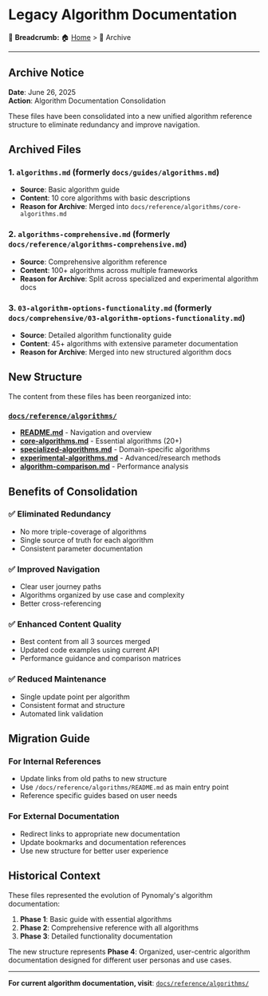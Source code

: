 # Legacy Algorithm Documentation

🍞 **Breadcrumb:** 🏠 [Home](../index.md) > 📁 Archive

---


## Archive Notice

**Date**: June 26, 2025  
**Action**: Algorithm Documentation Consolidation  

These files have been consolidated into a new unified algorithm reference structure to eliminate redundancy and improve navigation.

## Archived Files

### 1. `algorithms.md` (formerly `docs/guides/algorithms.md`)
- **Source**: Basic algorithm guide
- **Content**: 10 core algorithms with basic descriptions
- **Reason for Archive**: Merged into `docs/reference/algorithms/core-algorithms.md`

### 2. `algorithms-comprehensive.md` (formerly `docs/reference/algorithms-comprehensive.md`)  
- **Source**: Comprehensive algorithm reference
- **Content**: 100+ algorithms across multiple frameworks
- **Reason for Archive**: Split across specialized and experimental algorithm docs

### 3. `03-algorithm-options-functionality.md` (formerly `docs/comprehensive/03-algorithm-options-functionality.md`)
- **Source**: Detailed algorithm functionality guide
- **Content**: 45+ algorithms with extensive parameter documentation
- **Reason for Archive**: Merged into new structured algorithm docs

## New Structure

The content from these files has been reorganized into:

### **[`docs/reference/algorithms/`](../../reference/algorithms/)**
- **[README.md](../../reference/algorithms/README.md)** - Navigation and overview
- **[core-algorithms.md](../../reference/algorithms/core-algorithms.md)** - Essential algorithms (20+)
- **[specialized-algorithms.md](../../reference/algorithms/specialized-algorithms.md)** - Domain-specific algorithms
- **[experimental-algorithms.md](../../reference/algorithms/experimental-algorithms.md)** - Advanced/research methods
- **[algorithm-comparison.md](../../reference/algorithms/algorithm-comparison.md)** - Performance analysis

## Benefits of Consolidation

### ✅ **Eliminated Redundancy**
- No more triple-coverage of algorithms
- Single source of truth for each algorithm
- Consistent parameter documentation

### ✅ **Improved Navigation**
- Clear user journey paths
- Algorithms organized by use case and complexity
- Better cross-referencing

### ✅ **Enhanced Content Quality**
- Best content from all 3 sources merged
- Updated code examples using current API
- Performance guidance and comparison matrices

### ✅ **Reduced Maintenance**
- Single update point per algorithm
- Consistent format and structure
- Automated link validation

## Migration Guide

### For Internal References
- Update links from old paths to new structure
- Use `/docs/reference/algorithms/README.md` as main entry point
- Reference specific guides based on user needs

### For External Documentation
- Redirect links to appropriate new documentation
- Update bookmarks and documentation references
- Use new structure for better user experience

## Historical Context

These files represented the evolution of Pynomaly's algorithm documentation:
1. **Phase 1**: Basic guide with essential algorithms
2. **Phase 2**: Comprehensive reference with all algorithms  
3. **Phase 3**: Detailed functionality documentation

The new structure represents **Phase 4**: Organized, user-centric algorithm documentation designed for different user personas and use cases.

---

**For current algorithm documentation, visit**: [`docs/reference/algorithms/`](../../reference/algorithms/)
